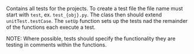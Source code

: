 Contains all tests for the projects. To create a test file the file name must start with `test`, ex. `test_{obj}.py`. The class then should extend `unitTest.testCase`. The `setUp` function sets up the tests nad the remainder of the functions each execute a test.

NOTE: Where possible, tests should specify the functionality they are testing in comments within the functions.